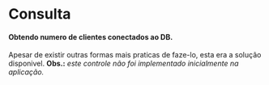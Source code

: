 # Consulta

#### Obtendo numero de clientes conectados ao DB.
Apesar de existir outras formas mais praticas de faze-lo, esta era a solução disponivel.
**Obs.:** _este controle não foi implementado inicialmente na aplicação._